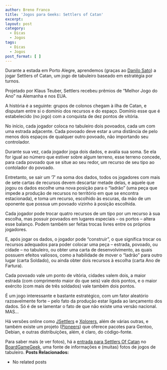 ```yaml
---
author: Breno Franco
title: 'Jogos para Geeks: Settlers of Catan'
excerpt:
layout: post
category:
  - Dicas
  - Jogos
tags:
  - Dicas
  - Jogos
post_format: [ ]
---
```

Durante a estada em Porto Alegre, aprendemos (graças ao [Danilo Sato][1]) a jogar Settlers of Catan, um jogo de tabuleiro baseado em estratégia por turnos.

Projetado por Klaus Teuber, Settlers recebeu prêmios de “Melhor Jogo do Ano” na Alemanha e nos EUA.

A história é a seguinte: grupos de colonos chegam à ilha de Catan, e disputam entre si o domínio dos recursos e do espaço. Domínio esse que é estabelecido (no jogo) com a conquista de dez pontos de vitória.

No início, cada jogador coloca no tabuleiro dois povoados, cada um com uma estrada adjacente. Cada povoado deve estar a uma distância de pelo menos dois espaços de qualquer outro povoado, não importando seu controlador.

Durante sua vez, cada jogador joga dois dados, e avalia sua soma. Se ela for igual ao número que estiver sobre algum terreno, esse terreno concede, para cada povoado que se situe ao seu redor, um recurso de seu tipo ao contolador do povoado.

Entretanto, se sair um ’7′ na soma dos dados, todos os jogadores com mais de sete cartas de recursos devem descartar metade delas, e aquele que jogou os dados escolhe uma nova posição para o “ladrão” (uma peça que impede a produção de recursos no território em que se encontra estacionada), e toma um recurso, escolhido às escuras, da mão de um oponente que possua um povoado vizinho à posição escolhida.

Cada jogador pode trocar quatro recursos de um tipo por um recurso à sua escolha, mas possuir povoados em lugares especiais – os portos – altera esse balanço. Podem também ser feitas trocas livres entre os próprios jogadores.

E, após jogar os dados, o jogador pode “construir”, o que significa trocar os recursos adequados para poder colocar uma peça – estrada, povoado, ou cidade – no tabuleiro, ou obter uma carta de desenvolvimento, as quais possuem efeitos valiosos, como a habilidade de mover o “ladrão” para outro lugar (carta Soldado), ou ainda obter dois recursos à escolha (carta Ano de Fartura).

Cada povoado vale um ponto de vitória, cidades valem dois, a maior estrada (com comprimento maior do que seis) vale dois pontos, e o maior exército (com mais de três soldados) vale também dois pontos.

É um jogo interessante e bastante estratégico, com um fator aleatório razoavelmente forte – pelo fato da produção estar ligada ao lançamento dos dados. Só é de se lamentar o fato de que não existe uma versão nacional. MAS…

Há versões online como [JSettlers][2] e [Xplorers][3], além de várias outras, e também existe um projeto ([Pioneers][4]) que oferece pacotes para Gentoo, Debian, e outras distribuições, além, é claro, do código-fonte.

Para saber mais (e ver fotos), há a [entrada para Settlers Of Catan][5] no [BoardGameGeek][6], uma fonte de informações e (muitas) fotos de jogos de tabuleiro. 
**Posts Relacionados:** 
*   No related posts












 [1]: http://www.dtsato.com/blog/default/
 [2]: http://www.jsettlers.com/
 [3]: http://games.asobrain.com/
 [4]: http://pio.sourceforge.net/
 [5]: http://www.boardgamegeek.com/game/13
 [6]: http://www.boardgamegeek.com





